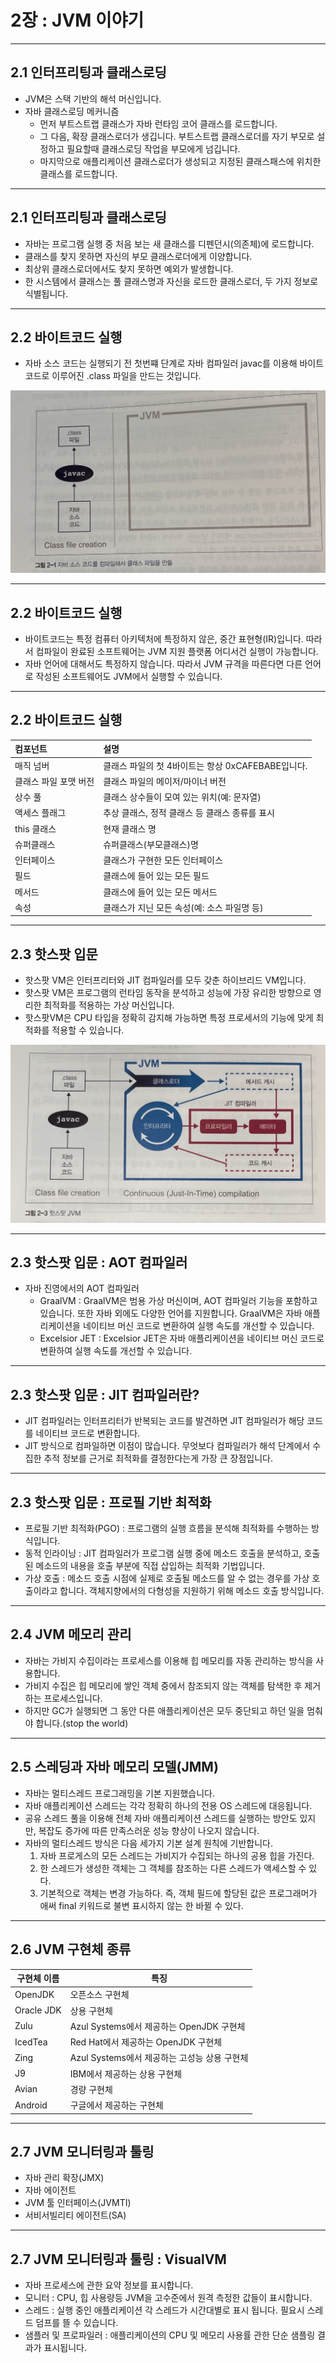 # 2장 : JVM 이야기

---

## 2.1 인터프리팅과 클래스로딩

* JVM은 스택 기반의 해석 머신입니다.
* 자바 클래스로딩 메커니즘
  * 먼저 부트스트랩 클래스가 자바 런타임 코어 클래스를 로드합니다.
  * 그 다음, 확장 클래스로더가 생깁니다. 부트스트랩 클래스로더를 자기 부모로 설정하고 필요할때 클래스로딩 작업을 부모에게 넘깁니다.
  * 마지막으로 애플리케이션 클래스로더가 생성되고 지정된 클래스패스에 위치한 클래스를 로드합니다.

---

## 2.1 인터프리팅과 클래스로딩

* 자바는 프로그램 실행 중 처음 보는 새 클래스를 디펜던시(의존체)에 로드합니다.
* 클래스를 찾지 못하면 자신의 부모 클래스로더에게 이양합니다.
* 최상위 클래스로더에서도 찾지 못하면 예외가 발생합니다.
* 한 시스템에서 클래스는 풀 클래스명과 자신을 로드한 클래스로더, 두 가지 정보로 식별됩니다.

---

## 2.2 바이트코드 실행

* 자바 소스 코드는 실행되기 전 첫번쨰 단계로 자바 컴파일러 javac를 이용해 바이트코드로 이루어진 .class 파일을 만드는 것입니다.

![바이트 코드 변환](img/compliejava.jpeg)

---

## 2.2 바이트코드 실행

* 바이트코드는 특정 컴퓨터 아키텍처에 특정하지 않은, 중간 표현형(IR)입니다. 따라서 컴파일이 완료된 소프트웨어는 JVM 지원 플랫폼 어디서건 실행이 가능합니다.
* 자바 언어에 대해서도 특정하지 않습니다. 따라서 JVM 규격을 따른다면 다른 언어로 작성된 소프트웨어도 JVM에서 실행할 수 있습니다.

---

## 2.2 바이트코드 실행

| 컴포넌트         | 설명                                |
|:-------------|:----------------------------------|
| 매직 넘버        | 클래스 파일의 첫 4바이트는 항상 0xCAFEBABE입니다. |
| 클래스 파일 포맷 버전 | 클래스 파일의 메이저/마이너 버전                |
| 상수 풀         | 클래스 상수들이 모여 있는 위치(예: 문자열)         |
| 액세스 플래그      | 추상 클래스, 정적 클래스 등 클래스 종류를 표시       |
| this 클래스     | 현재 클래스 명                          |
| 슈퍼클래스        | 슈퍼클래스(부모클래스)명                     |
| 인터페이스        | 클래스가 구현한 모든 인터페이스                 |
| 필드           | 클래스에 들어 있는 모든 필드                  |
| 메서드          | 클래스에 들어 있는 모든 메서드                 |
| 속성           | 클래스가 지닌 모든 속성(예: 소스 파일명 등)        |

---

## 2.3 핫스팟 입문

* 핫스팟 VM은 인터프리터와 JIT 컴파일러를 모두 갖춘 하이브리드 VM입니다.
* 핫스팟 VM은 프로그램의 런타임 동작을 분석하고 성능에 가장 유리한 방향으로 영리한 최적화를 적용하는 가상 머신입니다.
* 핫스팟VM은 CPU 타입을 정확히 감지해 가능하면 특정 프로세서의 기능에 맞게 최적화를 적용할 수 있습니다.

![핫스팟](img/hotspot.jpeg)

---

## 2.3 핫스팟 입문 : AOT 컴파일러

* 자바 진영에서의 AOT 컴파일러
  * GraalVM : GraalVM은 범용 가상 머신이며, AOT 컴파일러 기능을 포함하고 있습니다. 또한 자바 외에도 다양한 언어를 지원합니다. GraalVM은 자바 애플리케이션을 네이티브 머신 코드로 변환하여 실행 속도를 개선할 수 있습니다.
  * Excelsior JET : Excelsior JET은 자바 애플리케이션을 네이티브 머신 코드로 변환하여 실행 속도를 개선할 수 있습니다.

---

## 2.3 핫스팟 입문 : JIT 컴파일러란?

* JIT 컴파일러는 인터프리터가 반복되는 코드를 발견하면 JIT 컴파일러가 해당 코드를 네이티브 코드로 변환합니다.
* JIT 방식으로 컴파일하면 이점이 많습니다. 무엇보다 컴파일러가 해석 단계에서 수집한 추적 정보를 근거로 최적화를 결정한다는게 가장 큰 장점입니다.

---

## 2.3 핫스팟 입문 : 프로필 기반 최적화

* 프로필 기반 최적화(PGO) : 프로그램의 실행 흐름을 분석해 최적화를 수행하는 방식입니다.
* 동적 인라이닝 : JIT 컴파일러가 프로그램 실행 중에 메소드 호출을 분석하고, 호출된 메소드의 내용을 호출 부분에 직접 삽입하는 최적화 기법입니다.
* 가상 호출 : 메소드 호출 시점에 실제로 호출될 메소드를 알 수 없는 경우를 가상 호출이라고 합니다. 객체지향에서의 다형성을 지원하기 위해 메소드 호출 방식입니다.

---

## 2.4 JVM 메모리 관리

* 자바는 가비지 수집이라는 프로세스를 이용해 힙 메모리를 자동 관리하는 방식을 사용합니다.
* 가비지 수집은 힙 메모리에 쌓인 객체 중에서 참조되지 않는 객체를 탐색한 후 제거하는 프로세스입니다.
* 하지만 GC가 실행되면 그 동안 다른 애플리케이션은 모두 중단되고 하던 일을 멈춰야 합니다.(stop the world)

---

## 2.5 스레딩과 자바 메모리 모델(JMM)

* 자바는 멀티스레드 프로그래밍을 기본 지원했습니다.
* 자바 애플리케이션 스레드는 각각 정확히 하나의 전용 OS 스레드에 대응됩니다.
* 공유 스레드 풀을 이용해 전체 자바 애플리케이션 스레드를 실행하는 방안도 있지만, 복잡도 증가에 따른 만족스러운 성능 향상이 나오지 않습니다.
* 자바의 멀티스레드 방식은 다음 세가지 기본 설계 원칙에 기반합니다.
  1. 자바 프로게스의 모든 스레드는 가비지가 수집되는 하나의 공용 힙을 가진다.
  2. 한 스레드가 생성한 객체는 그 객체를 참조하는 다른 스레드가 액세스할 수 있다.
  3. 기본적으로 객체는 변경 가능하다. 즉, 객체 필드에 할당된 값은 프로그래머가 애써 final 키워드로 불변 표시하지 않는 한 바뀔 수 있다.

---

## 2.6 JVM 구현체 종류

| 구현체 이름    | 특징                              |
|-----------|---------------------------------|
| OpenJDK   | 오픈소스 구현체                        |
| Oracle JDK | 상용 구현체                          |
|Zulu| Azul Systems에서 제공하는 OpenJDK 구현체 |
| IcedTea| Red Hat에서 제공하는 OpenJDK 구현체      |
|Zing| Azul Systems에서 제공하는 고성능 상용 구현체  |
|J9| IBM에서 제공하는 상용 구현체               |
|Avian| 경량 구현체                          |
|Android| 구글에서 제공하는 구현체                 |

---

## 2.7 JVM 모니터링과 툴링

* 자바 관리 확장(JMX)
* 자바 에이전트
* JVM 툴 인터페이스(JVMTI)
* 서비서빌리티 에이전트(SA)

---

## 2.7 JVM 모니터링과 툴링 : VisualVM

* 자바 프로세스에 관한 요약 정보를 표시합니다.
* 모니터 : CPU, 힙 사용량등 JVM을 고수준에서 원격 측정한 값들이 표시합니다.
* 스레드 : 실행 중인 애플리케이션 각 스레드가 시간대별로 표시 됩니다. 필요시 스레드 덤프를 뜰 수 있습니다.
* 샘플러 및 프로파일러 : 애플리케이션의 CPU 및 메모리 사용률 관한 단순 샘플링 결과가 표시됩니다.
